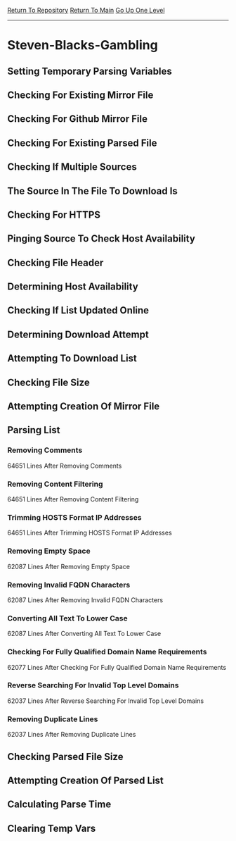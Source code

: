 [Return To Repository](https://github.com/deathbybandaid/piholeparser/)
[Return To Main](https://github.com/deathbybandaid/piholeparser/blob/master/RecentRunLogs/Mainlog.md)
[Go Up One Level](https://github.com/deathbybandaid/piholeparser/blob/master/RecentRunLogs/TopLevelScripts/30-Processing-Blacklists.md)
____________________________________
# Steven-Blacks-Gambling
## Setting Temporary Parsing Variables
## Checking For Existing Mirror File
## Checking For Github Mirror File
## Checking For Existing Parsed File
## Checking If Multiple Sources
## The Source In The File To Download Is
## Checking For HTTPS
## Pinging Source To Check Host Availability
## Checking File Header
## Determining Host Availability
## Checking If List Updated Online
## Determining Download Attempt
## Attempting To Download List
## Checking File Size
## Attempting Creation Of Mirror File
## Parsing List
### Removing Comments
64651 Lines After Removing Comments
### Removing Content Filtering
64651 Lines After Removing Content Filtering
### Trimming HOSTS Format IP Addresses
64651 Lines After Trimming HOSTS Format IP Addresses
### Removing Empty Space
62087 Lines After Removing Empty Space
### Removing Invalid FQDN Characters
62087 Lines After Removing Invalid FQDN Characters
### Converting All Text To Lower Case
62087 Lines After Converting All Text To Lower Case
### Checking For Fully Qualified Domain Name Requirements
62077 Lines After Checking For Fully Qualified Domain Name Requirements
### Reverse Searching For Invalid Top Level Domains
62037 Lines After Reverse Searching For Invalid Top Level Domains
### Removing Duplicate Lines
62037 Lines After Removing Duplicate Lines
## Checking Parsed File Size
## Attempting Creation Of Parsed List
## Calculating Parse Time
## Clearing Temp Vars
